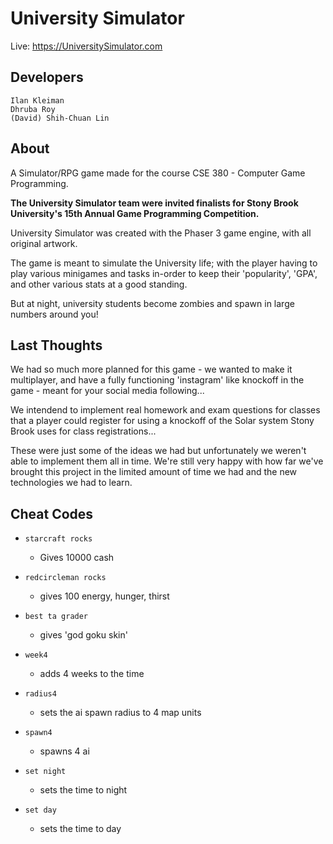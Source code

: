 # University Simulator

Live: <https://UniversitySimulator.com>

## Developers

``` text
Ilan Kleiman
Dhruba Roy
(David) Shih-Chuan Lin
```

## About

A Simulator/RPG game made for the course CSE 380 - Computer Game Programming.

**The University Simulator team were invited finalists for Stony Brook University's 15th Annual Game Programming Competition.**

University Simulator was created with the Phaser 3 game engine, with all original artwork.

The game is meant to simulate the University life; with the player having to play various minigames and tasks in-order to keep their 'popularity', 'GPA', and other various stats at a good standing.

But at night, university students become zombies and spawn in large numbers around you!

## Last Thoughts

We had so much more planned for this game - we wanted to make it multiplayer, and have a fully functioning 'instagram' like knockoff in the game - meant for your social media following... 

We intendend to implement real homework and exam questions for classes that a player could register for using a knockoff of the Solar system Stony Brook uses for class registrations...

These were just some of the ideas we had but unfortunately we weren't able to implement them all in time. We're still very happy with how far we've brought this project in the limited amount of time we had and the new technologies we had to learn.

## Cheat Codes

- `starcraft rocks`
  - Gives 10000 cash

- `redcircleman rocks`
  - gives 100 energy, hunger, thirst

- `best ta grader`
  - gives 'god goku skin'

- `week4`
  - adds 4 weeks to the time

- `radius4`
  - sets the ai spawn radius to 4 map units

- `spawn4`
  - spawns 4 ai

- `set night`
  - sets the time to night

- `set day`
  - sets the time to day